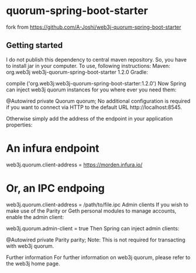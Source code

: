 # quorum-spring-boot-starter
fork from https://github.com/A-Joshi/web3j-quorum-spring-boot-starter

## Getting started
I do not publish this dependency to central maven repository. So, you have to install jar in your computer.
To use, following instructions:
   Maven:
   <dependency>
       <groupId>org.web3j</groupId>
       <artifactId>web3j-quorum-spring-boot-starter</artifactId>
       <version>1.2.0</version>
   </dependency>
   Gradle:
   
   compile ('org.web3j:web3j-quorum-spring-boot-starter:1.2.0')
   Now Spring can inject web3j quorum instances for you where ever you need them:
   
   @Autowired
   private Quorum quorum;
   No additional configuration is required if you want to connect via HTTP to the default URL http://localhost:8545.
   
   Otherwise simply add the address of the endpoint in your application properties:
   
   # An infura endpoint
   web3j.quorum.client-address = https://morden.infura.io/
   
   # Or, an IPC endpoing
   web3j.quorum.client-address = /path/to/file.ipc
   Admin clients
   If you wish to make use of the Parity or Geth personal modules to manage accounts, enable the admin client:
   
   web3j.quorum.admin-client = true
   Then Spring can inject admin clients:
   
   @Autowired
   private Parity parity;
   Note: This is not required for transacting with web3j quorum.
   
   Further information
   For further information on web3j quorum, please refer to the web3j home page.
